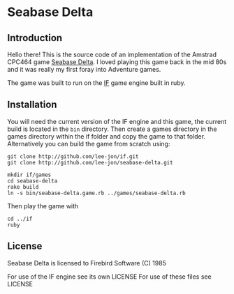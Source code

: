 # Seabase Delta

## Introduction
Hello there! This is the source code of an implementation of the Amstrad CPC464 game 
[Seabase Delta](http://cpcwiki.eu/index.php/Seabase_Delta). I loved playing this
game back in the mid 80s and it was really my first foray into Adventure games.

The game was built to run on the [IF](http://github.com/lee-jon/if) game engine
built in ruby. 

## Installation
You will need the current version of the IF engine and this game, the current build is located in the `bin` directory. Then create a games directory in the games directory within the if folder and copy the game to that folder. Alternatively you can build the game from scratch using:

    git clone http://github.com/lee-jon/if.git
    git clone http://github.com/lee-jon/seabase-delta.git
    
    mkdir if/games
    cd seabase-delta
    rake build
    ln -s bin/seabase-delta.game.rb ../games/seabase-delta.rb
    
Then play the game with
    
    cd ../if
    ruby

## License
Seabase Delta is licensed to Firebird Software (C) 1985

For use of the IF engine see its own LICENSE
For use of these files see LICENSE